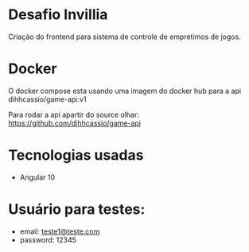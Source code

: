 # Desafio Invillia
Criação do frontend para sistema de controle de empretimos de jogos.

# Docker 
O docker compose esta usando uma imagem do docker hub para a api dihhcassio/game-api:v1

Para rodar a api apartir do source olhar: 
https://github.com/dihhcassio/game-api

# Tecnologias usadas
 - Angular 10

# Usuário para testes:
 - email: teste1@teste.com
 - password: 12345